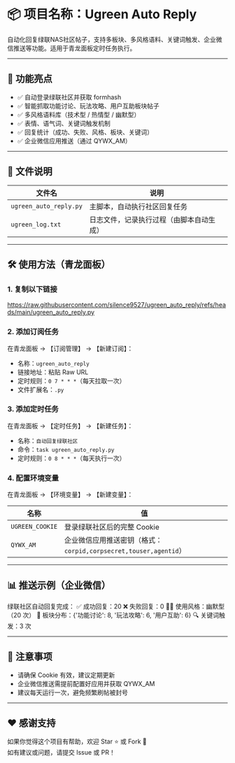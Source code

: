 # 📦 项目名称：Ugreen Auto Reply

自动化回复绿联NAS社区帖子，支持多板块、多风格语料、关键词触发、企业微信推送等功能。适用于青龙面板定时任务执行。

---

## 🚀 功能亮点

- ✅ 自动登录绿联社区并获取 formhash  
- ✅ 智能抓取功能讨论、玩法攻略、用户互助板块帖子  
- ✅ 多风格语料库（技术型 / 热情型 / 幽默型）  
- ✅ 表情、语气词、关键词触发机制  
- ✅ 回复统计（成功、失败、风格、板块、关键词）  
- ✅ 企业微信应用推送（通过 QYWX_AM）

---

## 📁 文件说明

| 文件名 | 说明 |
|--------|------|
| `ugreen_auto_reply.py` | 主脚本，自动执行社区回复任务 |
| `ugreen_log.txt` | 日志文件，记录执行过程（由脚本自动生成） |

---

## 🛠️ 使用方法（青龙面板）

### 1. 复制以下链接  
https://raw.githubusercontent.com/silence9527/ugreen_auto_reply/refs/heads/main/ugreen_auto_reply.py

### 2. 添加订阅任务  
在青龙面板 → 【订阅管理】 → 【新建订阅】：

- 名称：`ugreen_auto_reply`
- 链接地址：粘贴 Raw URL
- 定时规则：`0 7 * * *`（每天拉取一次）
- 文件扩展名：`.py`

### 3. 添加定时任务  
在青龙面板 → 【定时任务】 → 【新建任务】：

- 名称：`自动回复绿联社区`
- 命令：`task ugreen_auto_reply.py`
- 定时规则：`0 8 * * *`（每天执行一次）

### 4. 配置环境变量  
在青龙面板 → 【环境变量】 → 【新建变量】：

| 名称 | 值 |
|------|----|
| `UGREEN_COOKIE` | 登录绿联社区后的完整 Cookie |
| `QYWX_AM` | 企业微信应用推送密钥（格式：`corpid,corpsecret,touser,agentid`） |

---

## 📊 推送示例（企业微信）

绿联社区自动回复完成： ✅ 成功回复：20 ❌ 失败回复：0 🧑‍🎤 使用风格：幽默型（20 次） 📌 板块分布：{'功能讨论': 8, '玩法攻略': 6, '用户互助': 6} 🔍 关键词触发：3 次


---

## 📌 注意事项

- 请确保 Cookie 有效，建议定期更新
- 企业微信推送需提前配置好应用并获取 QYWX_AM
- 建议每天运行一次，避免频繁刷帖被封号

---

## ❤️ 感谢支持

如果你觉得这个项目有帮助，欢迎 Star ⭐ 或 Fork 🍴  
如有建议或问题，请提交 Issue 或 PR！



